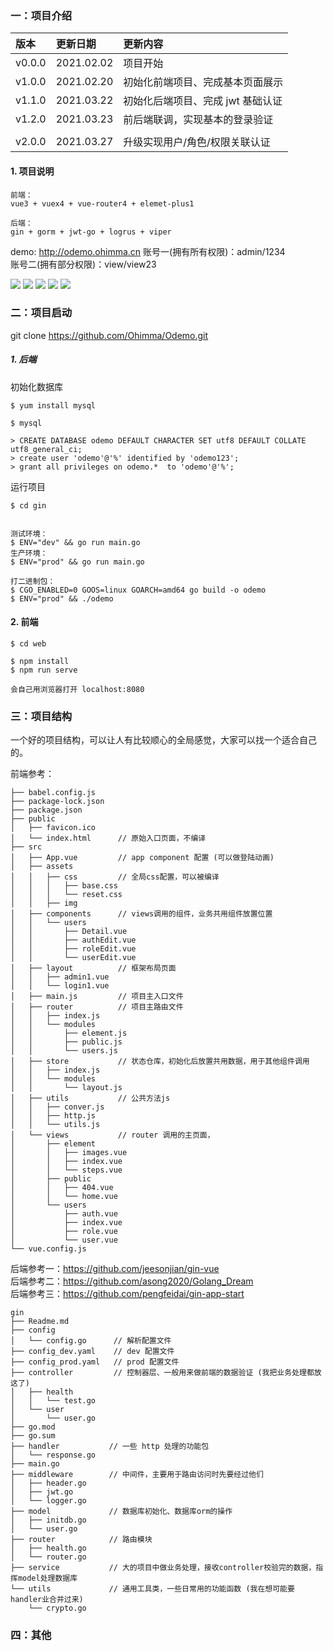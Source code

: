 ### 一：项目介绍

| 版本   | 更新日期   | 更新内容                          |
| :----- | :--------- | :-------------------------------- |
| v0.0.0 | 2021.02.02 | 项目开始                          |
| v1.0.0 | 2021.02.20 | 初始化前端项目、完成基本页面展示  |
| v1.1.0 | 2021.03.22 | 初始化后端项目、完成 jwt 基础认证 |
| v1.2.0 | 2021.03.23 | 前后端联调，实现基本的登录验证    |
|        |
| v2.0.0 | 2021.03.27 | 升级实现用户/角色/权限关联认证    |

#### 1. 项目说明

```
前端：
vue3 + vuex4 + vue-router4 + elemet-plus1

后端：
gin + gorm + jwt-go + logrus + viper
```

demo: <http://odemo.ohimma.cn>
账号一(拥有所有权限)：admin/1234  
账号二(拥有部分权限)：view/view23

![](./images/page_login.png)
![](./images/page_role.png)
![](./images/page_role_edit.png)
![](./images/page_user_add.png)
![](./images/page_auth.png)

### 二：项目启动

git clone https://github.com/Ohimma/Odemo.git

##### 1. 后端

初始化数据库

```
$ yum install mysql

$ mysql

> CREATE DATABASE odemo DEFAULT CHARACTER SET utf8 DEFAULT COLLATE utf8_general_ci;
> create user 'odemo'@'%' identified by 'odemo123';
> grant all privileges on odemo.*  to 'odemo'@'%';
```

运行项目

```
$ cd gin


测试环境：
$ ENV="dev" && go run main.go
生产环境：
$ ENV="prod" && go run main.go

打二进制包：
$ CGO_ENABLED=0 GOOS=linux GOARCH=amd64 go build -o odemo
$ ENV="prod" && ./odemo

```

#### 2. 前端

```
$ cd web

$ npm install
$ npm run serve

会自己用浏览器打开 localhost:8080
```

### 三：项目结构

一个好的项目结构，可以让人有比较顺心的全局感觉，大家可以找一个适合自己的。

前端参考：<me>

```
├── babel.config.js
├── package-lock.json
├── package.json
├── public
│   ├── favicon.ico
│   └── index.html      // 原始入口页面，不编译
├── src
│   ├── App.vue         // app component 配置 (可以做登陆动画)
│   ├── assets
│   │   ├── css         // 全局css配置，可以被编译
│   │   │   ├── base.css
│   │   │   └── reset.css
│   │   ├── img
│   ├── components      // views调用的组件，业务共用组件放置位置
│   │   └── users
│   │       ├── Detail.vue
│   │       ├── authEdit.vue
│   │       ├── roleEdit.vue
│   │       └── userEdit.vue
│   ├── layout          // 框架布局页面
│   │   ├── admin1.vue
│   │   └── login1.vue
│   ├── main.js         // 项目主入口文件
│   ├── router          // 项目主路由文件
│   │   ├── index.js
│   │   └── modules
│   │       ├── element.js
│   │       ├── public.js
│   │       └── users.js
│   ├── store           // 状态仓库，初始化后放置共用数据，用于其他组件调用
│   │   ├── index.js
│   │   └── modules
│   │       └── layout.js
│   ├── utils           // 公共方法js
│   │   ├── conver.js
│   │   ├── http.js
│   │   └── utils.js
│   └── views           // router 调用的主页面，
│       ├── element
│       │   ├── images.vue
│       │   ├── index.vue
│       │   └── steps.vue
│       ├── public
│       │   ├── 404.vue
│       │   └── home.vue
│       └── users
│           ├── auth.vue
│           ├── index.vue
│           ├── role.vue
│           └── user.vue
└── vue.config.js
```

后端参考一：<https://github.com/jeesonjian/gin-vue>  
后端参考二：<https://github.com/asong2020/Golang_Dream>  
后端参考三：<https://github.com/pengfeidai/gin-app-start>

```
gin
├── Readme.md
├── config
│   └── config.go      // 解析配置文件
├── config_dev.yaml    // dev 配置文件
├── config_prod.yaml   // prod 配置文件
├── controller         // 控制器层、一般用来做前端的数据验证 (我把业务处理都放这了)
│   ├── health
│   │   └── test.go
│   └── user
│       └── user.go
├── go.mod
├── go.sum
├── handler           // 一些 http 处理的功能包
│   └── response.go
├── main.go
├── middleware        // 中间件，主要用于路由访问时先要经过他们
│   ├── header.go
│   ├── jwt.go
│   └── logger.go
├── model             // 数据库初始化、数据库orm的操作
│   ├── initdb.go
│   └── user.go
├── router            // 路由模块
│   ├── health.go
│   └── router.go
├── service           // 大的项目中做业务处理，接收controller校验完的数据，指挥model处理数据库
└── utils             // 通用工具类，一些日常用的功能函数 (我在想可能要handler业合并过来)
    └── crypto.go

```

### 四：其他
